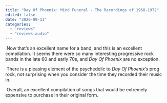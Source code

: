 ```yaml
---
title: "Day Of Phoenix: Mind Funeral - The Recordings of 1968-1972"
edited: false
date: "2020-09-11"
categories:
  - "reviews"
  - "reviews-audio"
---
```


 Now that’s an excellent name for a band, and this is an excellent compilation. It seems there were so many interesting progressive rock bands in the late 60 and early 70s, and _Day Of Phoenix_ are no exception.

 There is a pleasing element of the psychedelic to _Day Of Phoenix’s_ prog rock, not surprising when you consider the time they recorded their music in.

 Overall, an excellent compilation of songs that would be extremely expensive to purchase in their original form.
